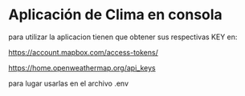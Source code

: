 # Aplicación de Clima en consola

para utilizar la aplicacion tienen que obtener sus respectivas KEY en:

https://account.mapbox.com/access-tokens/

https://home.openweathermap.org/api_keys

para lugar usarlas en el archivo .env





